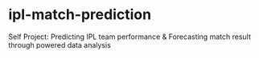# ipl-match-prediction
Self Project: Predicting IPL team performance &amp; Forecasting match result through powered data analysis
